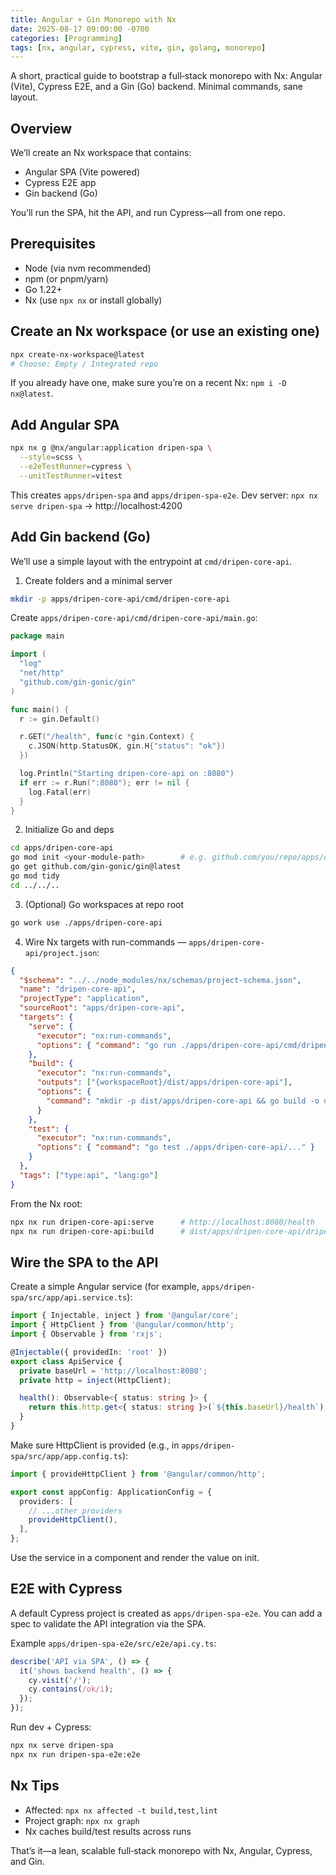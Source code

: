 ```yaml
---
title: Angular + Gin Monorepo with Nx
date: 2025-08-17 09:00:00 -0700
categories: [Programming]
tags: [nx, angular, cypress, vite, gin, golang, monorepo]
---
```


A short, practical guide to bootstrap a full‑stack monorepo with Nx: Angular (Vite), Cypress E2E, and a Gin (Go) backend. Minimal commands, sane layout.

## Overview

We’ll create an Nx workspace that contains:

- Angular SPA (Vite powered)
- Cypress E2E app
- Gin backend (Go)

You’ll run the SPA, hit the API, and run Cypress—all from one repo.

## Prerequisites

- Node (via nvm recommended)
- npm (or pnpm/yarn)
- Go 1.22+
- Nx (use `npx nx` or install globally)

## Create an Nx workspace (or use an existing one)

```bash
npx create-nx-workspace@latest
# Choose: Empty / Integrated repo
```

If you already have one, make sure you’re on a recent Nx: `npm i -D nx@latest`.

## Add Angular SPA

```bash
npx nx g @nx/angular:application dripen-spa \
  --style=scss \
  --e2eTestRunner=cypress \
  --unitTestRunner=vitest
```

This creates `apps/dripen-spa` and `apps/dripen-spa-e2e`.
Dev server: `npx nx serve dripen-spa` → http://localhost:4200

## Add Gin backend (Go)

We’ll use a simple layout with the entrypoint at `cmd/dripen-core-api`.

1. Create folders and a minimal server

```bash
mkdir -p apps/dripen-core-api/cmd/dripen-core-api
```

Create `apps/dripen-core-api/cmd/dripen-core-api/main.go`:

```go
package main

import (
  "log"
  "net/http"
  "github.com/gin-gonic/gin"
)

func main() {
  r := gin.Default()

  r.GET("/health", func(c *gin.Context) {
    c.JSON(http.StatusOK, gin.H{"status": "ok"})
  })

  log.Println("Starting dripen-core-api on :8080")
  if err := r.Run(":8080"); err != nil {
    log.Fatal(err)
  }
}
```

2. Initialize Go and deps

```bash
cd apps/dripen-core-api
go mod init <your-module-path>        # e.g. github.com/you/repo/apps/dripen-core-api
go get github.com/gin-gonic/gin@latest
go mod tidy
cd ../../..
```

3. (Optional) Go workspaces at repo root

```bash
go work use ./apps/dripen-core-api
```

4. Wire Nx targets with run-commands — `apps/dripen-core-api/project.json`:

```json
{
  "$schema": "../../node_modules/nx/schemas/project-schema.json",
  "name": "dripen-core-api",
  "projectType": "application",
  "sourceRoot": "apps/dripen-core-api",
  "targets": {
    "serve": {
      "executor": "nx:run-commands",
      "options": { "command": "go run ./apps/dripen-core-api/cmd/dripen-core-api" }
    },
    "build": {
      "executor": "nx:run-commands",
      "outputs": ["{workspaceRoot}/dist/apps/dripen-core-api"],
      "options": {
        "command": "mkdir -p dist/apps/dripen-core-api && go build -o dist/apps/dripen-core-api/dripen-core-api ./apps/dripen-core-api/cmd/dripen-core-api"
      }
    },
    "test": {
      "executor": "nx:run-commands",
      "options": { "command": "go test ./apps/dripen-core-api/..." }
    }
  },
  "tags": ["type:api", "lang:go"]
}
```

From the Nx root:

```bash
npx nx run dripen-core-api:serve      # http://localhost:8080/health
npx nx run dripen-core-api:build      # dist/apps/dripen-core-api/dripen-core-api
```

## Wire the SPA to the API

Create a simple Angular service (for example, `apps/dripen-spa/src/app/api.service.ts`):

```ts
import { Injectable, inject } from '@angular/core';
import { HttpClient } from '@angular/common/http';
import { Observable } from 'rxjs';

@Injectable({ providedIn: 'root' })
export class ApiService {
  private baseUrl = 'http://localhost:8080';
  private http = inject(HttpClient);

  health(): Observable<{ status: string }> {
    return this.http.get<{ status: string }>(`${this.baseUrl}/health`);
  }
}
```

Make sure HttpClient is provided (e.g., in `apps/dripen-spa/src/app/app.config.ts`):

```ts
import { provideHttpClient } from '@angular/common/http';

export const appConfig: ApplicationConfig = {
  providers: [
    // ...other providers
    provideHttpClient(),
  ],
};
```

Use the service in a component and render the value on init.

## E2E with Cypress

A default Cypress project is created as `apps/dripen-spa-e2e`. You can add a spec to validate the API integration via the SPA.

Example `apps/dripen-spa-e2e/src/e2e/api.cy.ts`:

```ts
describe('API via SPA', () => {
  it('shows backend health', () => {
    cy.visit('/');
    cy.contains(/ok/i);
  });
});
```

Run dev + Cypress:

```bash
npx nx serve dripen-spa
npx nx run dripen-spa-e2e:e2e
```

## Nx Tips

- Affected: `npx nx affected -t build,test,lint`
- Project graph: `npx nx graph`
- Nx caches build/test results across runs

That’s it—a lean, scalable full‑stack monorepo with Nx, Angular, Cypress, and Gin.
